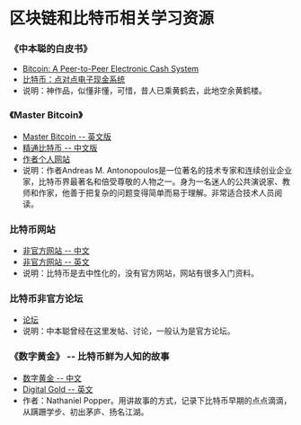 # 区块链和比特币相关学习资源

### 《中本聪的白皮书》
- [Bitcoin: A Peer-to-Peer Electronic Cash System](https://bitcoin.org/bitcoin.pdf)
- [比特币：点对点电子现金系统](https://github.com/GammaGao/bitcoinwhitepaper/blob/master/bitcoin_cn.pdf)
- 说明：神作品，似懂非懂，可惜，昔人已乘黄鹤去，此地空余黄鹤楼。

### 《Master Bitcoin》
- [Master Bitcoin -- 英文版](https://github.com/bitcoinbook/bitcoinbook)
- [精通比特币 -- 中文版](https://bitcoinbook.info/wp-content/translations/cmn/book.pdf)
- [作者个人网站](https://aantonop.com/)
- 说明：作者Andreas M. Antonopoulos是一位著名的技术专家和连续创业企业家，比特币界最著名和倍受尊敬的人物之一。身为一名迷人的公共演说家、教师和作家，他善于把复杂的问题变得简单而易于理解。非常适合技术人员阅读。

### 比特币网站
- [非官方网站 -- 中文](https://bitcoin.org/zh_CN/)
- [非官方网站 -- 英文](https://bitcoin.org/en/)
- 说明：比特币是去中性化的，没有官方网站，网站有很多入门资料。

### 比特币非官方论坛
- [论坛](https://bitcointalk.org/)
- 说明：中本聪曾经在这里发帖、讨论，一般认为是官方论坛。

### 《数字黄金》 -- 比特币鲜为人知的故事 
- [数字黄金 -- 中文](https://item.jd.com/12048555.html)
- [Digital Gold -- 英文](https://github.com/guodroid/bc_and_btc_res/blob/master/resources/digital-gold-nathaniel-popper.pdf)
- 作者：Nathaniel Popper。用讲故事的方式，记录下比特币早期的点点滴滴，从蹒跚学步、初出茅庐、扬名江湖。

